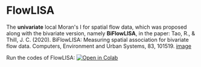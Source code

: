 # FlowLISA
The **univariate** local Moran's I for spatial flow data, which was proposed along with the bivariate version, namely **BiFlowLISA**, in the paper:
Tao, R., & Thill, J. C. (2020). BiFlowLISA: Measuring spatial association for bivariate flow data. Computers, Environment and Urban Systems, 83, 101519.
[image](https://github.com/user-attachments/assets/a185beb4-7442-4581-a328-b55a16ea7560)

Run the codes of FlowLISA:
[![Open in Colab](https://colab.research.google.com/assets/colab-badge.svg)](https://colab.research.google.com/github/bobyellow/FlowLISA/blob/main/FlowLISA_main.ipynb)
